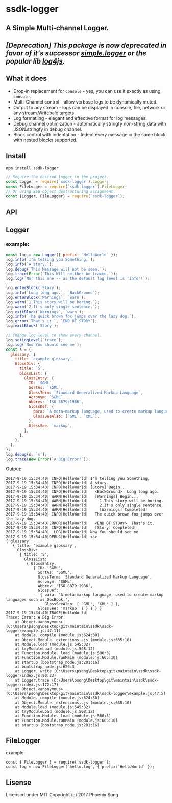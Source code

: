 # ssdk-logger
A Simple Multi-channel Logger.
------

## _[Deprecation] This package is now deprecated in favor of it's successor [simple.logger](https://www.npmjs.com/package/simple.logger) or the popular lib [log4js](https://www.npmjs.com/package/log4js)._

## What it does
* Drop-in replacement for `console` - yes, you can use it exactly as using `console`.
* Multi-Channel control - allow verbose logs to be dynamically muted.
* Output to any stream - logs can be displayed in console, file, network or any stream.Writebale targets.
* Log formatiing - elegant and effective format for log messages.
* Debug channel optimization - automatically stringfy non-string data with JSON.stringfy in debug channel.
* Block control with indentation - Indent every message in the same block with nested blocks supported.


## Install
```bash
npm install ssdk-logger
```
```javascript
// Require the desired logger in the project.
const Logger = require(`ssdk-logger`).Logger;
const FileLogger = require(`ssdk-logger`).FileLogger;
// Or using ES6 object destructuring assignment.
const {Logger, FileLogger} = require(`ssdk-logger`);
```

## API
Logger
-----
### example:
```javascript
const log = new Logger({ prefix: `HelloWorld` });
log.info(`I'm telling you Something,`);
log.info(`A story.`);
log.debug(`This Message will not be seen.`);
log.trace(Error(`This Will neither be traced.`));
log.log(`Nor this one -- as the default log level is 'info'!`);

log.enterBlock(`Story`);
log.info(`Long long ago.`, `BackGround`);
log.enterBlock(`Warnings`, `warn`);
log.warn(`1.This story will be boring.`);
log.warn(`2.It's only single sentence.`);
log.exitBlock(`Warnings`, `warn`);
log.info(`The quick brown fox jumps over the lazy dog.`);
log.error(`That's it.`, `END OF STORY`);
log.exitBlock(`Story`);

// Change log level to show every channel.
log.setLogLevel(`trace`);
log.log(`Now You should see me`);
const s = {
  glossary: {
    title: `example glossary`,
    GlossDiv: {
      title: `S`,
      GlossList: {
        GlossEntry: {
          ID: `SGML`,
          SortAs: `SGML`,
          GlossTerm: `Standard Generalized Markup Language`,
          Acronym: `SGML`,
          Abbrev: `ISO 8879:1986`,
          GlossDef: {
            para: `A meta-markup language, used to create markup languages such as DocBook.`,
            GlossSeeAlso: [`GML`, `XML`],
          },
          GlossSee: `markup`,
        },
      },
    },
  },
};
log.debug(s, `s`);
log.trace(new Error(`A Big Error!`));
```
Output:
```
2017-9-19 15:34:40| INFO|HelloWorld| I'm telling you Something,
2017-9-19 15:34:40| INFO|HelloWorld| A story.
2017-9-19 15:34:40| INFO|HelloWorld| [Story] Begin...
2017-9-19 15:34:40| INFO|HelloWorld|   <BackGround>  Long long ago.
2017-9-19 15:34:40| WARN|HelloWorld|   [Warnings] Begin...
2017-9-19 15:34:40| WARN|HelloWorld|     1.This story will be boring.
2017-9-19 15:34:40| WARN|HelloWorld|     2.It's only single sentence.
2017-9-19 15:34:40| WARN|HelloWorld|     [Warnings] Completed!
2017-9-19 15:34:40| INFO|HelloWorld|   The quick brown fox jumps over the lazy dog.
2017-9-19 15:34:40|ERROR|HelloWorld|   <END OF STORY>  That's it.
2017-9-19 15:34:40| INFO|HelloWorld|   [Story] Completed!
2017-9-19 15:34:40|  LOG|HelloWorld| Now You should see me
2017-9-19 15:34:40|DEBUG|HelloWorld| <s>
{ glossary:
   { title: 'example glossary',
     GlossDiv:
      { title: 'S',
        GlossList:
         { GlossEntry:
            { ID: 'SGML',
              SortAs: 'SGML',
              GlossTerm: 'Standard Generalized Markup Language',
              Acronym: 'SGML',
              Abbrev: 'ISO 8879:1986',
              GlossDef:
               { para: 'A meta-markup language, used to create markup languages such as DocBook.',
                 GlossSeeAlso: [ 'GML', 'XML' ] },
              GlossSee: 'markup' } } } } }
2017-9-19 15:34:40|TRACE|HelloWorld|
Trace: Error: A Big Error!
    at Object.<anonymous> (C:\Users\psong\Desktop\git\maintain\ssdk\ssdk-logger\example.js:47:11)
    at Module._compile (module.js:624:30)
    at Object.Module._extensions..js (module.js:635:10)
    at Module.load (module.js:545:32)
    at tryModuleLoad (module.js:508:12)
    at Function.Module._load (module.js:500:3)
    at Function.Module.runMain (module.js:665:10)
    at startup (bootstrap_node.js:201:16)
    at bootstrap_node.js:626:3
    at Logger._write (C:\Users\psong\Desktop\git\maintain\ssdk\ssdk-logger\index.js:90:23)
    at Logger.trace (C:\Users\psong\Desktop\git\maintain\ssdk\ssdk-logger\index.js:172:17)
    at Object.<anonymous> (C:\Users\psong\Desktop\git\maintain\ssdk\ssdk-logger\example.js:47:5)
    at Module._compile (module.js:624:30)
    at Object.Module._extensions..js (module.js:635:10)
    at Module.load (module.js:545:32)
    at tryModuleLoad (module.js:508:12)
    at Function.Module._load (module.js:500:3)
    at Function.Module.runMain (module.js:665:10)
    at startup (bootstrap_node.js:201:16)
```

FileLogger
-----
example:
```
const { FileLogger } = require(`ssdk-logger`);
const log = new FileLogger(`hello.log`, { prefix:`HelloWorld` });
```

## Lisense
Licensed under MIT
Copyright (c) 2017 Phoenix Song
